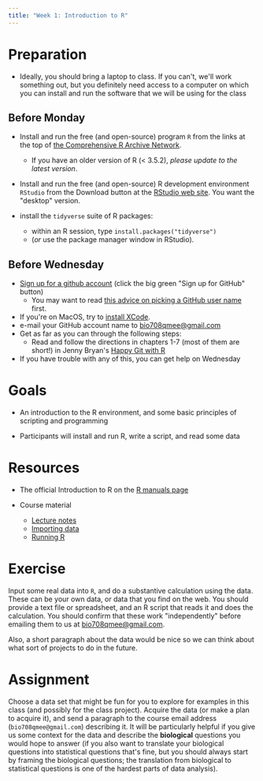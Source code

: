 ```yaml
---
title: "Week 1: Introduction to R"
---
```


Preparation
===========

-   Ideally, you should bring a laptop to class. If you can't, we'll
    work something out, but you definitely need access to a computer on
    which you can install and run the software that we will be using for
    the class

Before Monday
----------------

*   Install and run the free (and open-source) program `R` from the links at the top of [the Comprehensive R Archive Network](http://cran.r-project.org/).
	 * If you have an older version of R (< 3.5.2), *please update to the latest version*.

* Install and run the free (and open-source) R
    development environment `RStudio` from the Download button at the
    [RStudio web site](http://www.rstudio.com/ide/). You want the
    "desktop" version.

* install the `tidyverse` suite of R packages: 
  * within an R session, type `install.packages("tidyverse")`
  * (*or* use the package manager window in RStudio).

Before Wednesday
----------------

* [Sign up for a github account](https://github.com) (click the big green "Sign up for GitHub" button)
	* You may want to read [this advice on picking a GitHub user name](http://happygitwithr.com/github-acct.html) first.
* If you're on MacOS, try to [install XCode](https://developer.apple.com/download/).
* e-mail your GitHub account name to <bio708qmee@gmail.com>
* Get as far as you can through the following steps:
    * Read and follow the directions in chapters 1-7 (most of them are short!) in Jenny Bryan's [Happy Git with R](https://happygitwithr.com/)
* If you have trouble with any of this, you can get help on Wednesday
	
Goals
=====

*   An introduction to the R environment, and some basic principles of
    scripting and programming

*   Participants will install and run R, write a script, and read some
    data

Resources
=========

*   The official Introduction to R on the [R manuals
    page](http://cran.r-project.org/manuals.html)

*   Course material
    *   [Lecture notes](intro_Lecture_notes.html)
    *   [Importing data](Importing_data.html)
    *   [Running R](Running_R.html)

Exercise
========

Input some real data into `R`, and do a substantive calculation using
the data. These can be your own data, or data that you find on the web.
You should provide a text file or spreadsheet, and an R script that
reads it and does the calculation. You should confirm that these work
"independently" before emailing them to us at <bio708qmee@gmail.com>.

Also, a short paragraph about the data would be nice so we can think
about what sort of projects to do in the future.

<!--- COMMENT
COMMENT -->


Assignment
========

Choose a data set that might be fun for you to explore for examples in this class (and possibly for the class project). Acquire the data (or make a plan to acquire it), and send a paragraph to the course email address (`bio708qmee@gmail.com`) describing it. It will be particularly helpful if you give us some context for the data and describe the **biological** questions you would hope to answer (if you also want to translate your biological questions into statistical questions that's fine, but you should always start by framing the biological questions; the translation from biological to statistical questions is one of the hardest parts of data analysis).

